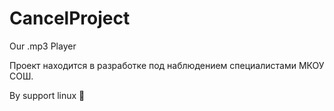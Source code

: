 # CancelProject
Our .mp3 Player

Проект находится в разработке под наблюдением специалистами МКОУ СОШ.


By support linux 🐧

















